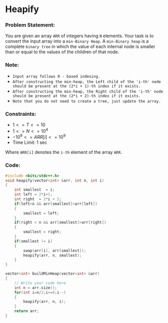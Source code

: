 # Heapify

### Problem Statement:
You are given an array `ARR` of integers having `N` elements. Your task is to convert the input array into a `min-Binary Heap`.
A `min-Binary heap` is a complete `binary tree` in which the value of each internal node is smaller than or equal to the values of the children of that node.

### Note:

* `Input array follows 0 - based indexing.`
* `After constructing the min-heap, the Left child of the 'i-th' node should be present at the (2*i + 1)-th index if it exists.`
* `After constructing the min-heap, the Right child of the 'i-th' node should be present at the (2*i + 2)-th index if it exists.`
* `Note that you do not need to create a tree, just update the array.`

### Constraints:

* $`1 <= T <= 10`$
* $`1 <= N <= 10^4`$
* $`-10^9 <= ARR[i] <= 10^9`$
* Time Limit: 1 sec

Where `ARR[i]` denotes the `i-th` element of the array `ARR`.

### Code:

```C++
#include <bits/stdc++.h>
void heapify(vector<int> &arr, int n, int i)
{
    int smallest  = i;
    int left = 2*i+1;
    int right  = 2*i + 2;
    if(left<n && arr[smallest]>arr[left])
    {
        smallest = left;
    }
    if(right < n && arr[smallest]>arr[right])
    {
        smallest = right;
    }
    if(smallest != i)
    {
        swap(arr[i], arr[smallest]);
        heapify(arr, n, smallest);
    }
}

vector<int> buildMinHeap(vector<int> &arr)
{
    // Write your code here
    int n = arr.size();
    for(int i=n/2;i>=0;i--)
    {
        heapify(arr, n, i);
    }
    return arr;
}

```
